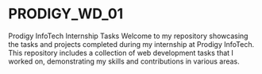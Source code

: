 # PRODIGY_WD_01
Prodigy InfoTech Internship Tasks Welcome to my repository showcasing the tasks and projects completed during my internship at Prodigy InfoTech. This repository includes a collection of web development tasks that I worked on, demonstrating my skills and contributions in various areas.
